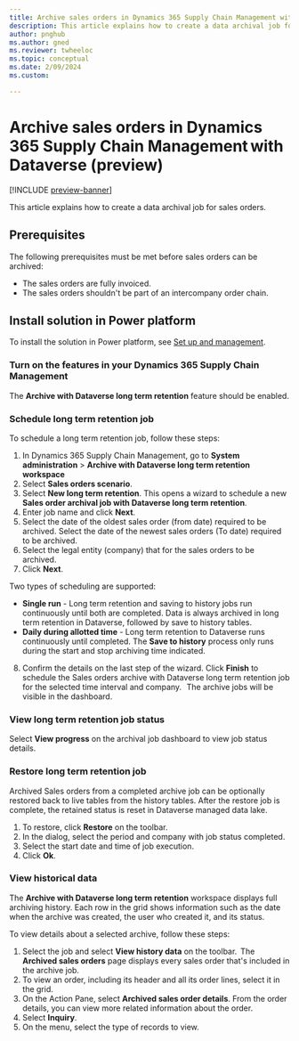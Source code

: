 ```yaml
---
title: Archive sales orders in Dynamics 365 Supply Chain Management with Dataverse (preview) 
description: This article explains how to create a data archival job for sales orders.   
author: pnghub
ms.author: gned
ms.reviewer: twheeloc
ms.topic: conceptual
ms.date: 2/09/2024
ms.custom:

---
```


# Archive sales orders in Dynamics 365 Supply Chain Management with Dataverse (preview) 

[!INCLUDE [preview-banner](../../../supply-chain/includes/preview-banner.md)]

This article explains how to create a data archival job for sales orders.  

## Prerequisites

The following prerequisites must be met before sales orders can be archived:
 - The sales orders are fully invoiced.
 - The sales orders shouldn't be part of an intercompany order chain.  


## Install solution in Power platform  
To install the solution in Power platform, see [Set up and management](archive-setup.md).

### Turn on the features in your Dynamics 365 Supply Chain Management  
The **Archive with Dataverse long term retention** feature should be enabled.  

### Schedule long term retention job  

To schedule a long term retention job, follow these steps:
1. In Dynamics 365 Supply Chain Management, go to **System administration** > **Archive with Dataverse long term retention workspace**
2. Select **Sales orders scenario**.
3. Select **New long term retention**. This opens a wizard to schedule a new **Sales order archival job with Dataverse long term retention**.
4. Enter job name and click **Next**.
5. Select the date of the oldest sales order (from date) required to be archived. Select the date of the newest sales orders (To date) required to be archived.
6. Select the legal entity (company) that for the sales orders to be archived.
7. Click **Next**.   

Two types of scheduling are supported:  
 - **Single run** - Long term retention and saving to history jobs run continuously until both are completed. Data is always archived in long term retention in Dataverse, followed by save to history tables.
 - **Daily during allotted time** - Long term retention to Dataverse runs continuously until completed. The **Save to history** process only runs during the start and stop archiving time indicated.  

8. Confirm the details on the last step of the wizard. Click **Finish** to schedule the Sales orders archive with Dataverse long term retention job for the selected time interval and company.   
The archive jobs will be visible in the dashboard.  


### View long term retention job status  
Select **View progress** on the archival job dashboard to view job status details.   


### Restore long term retention job  

Archived Sales orders from a completed archive job can be optionally restored back to live tables from the history tables. After the restore job is complete, the retained status is reset in Dataverse managed data lake. 
1. To restore, click **Restore** on the toolbar.
2. In the dialog, select the period and company with job status completed.
3. Select the start date and time of job execution.
4. Click **Ok**.  

### View historical data  

The **Archive with Dataverse long term retention** workspace displays full archiving history. Each row in the grid shows information such as the date when the archive was created, the user who created it, and its
status. 

To view details about a selected archive, follow these steps:
1. Select the job and select **View history data** on the toolbar.  
The **Archived sales orders** page displays every sales order that's included in the archive job. 
2. To view an order, including its header and all its order lines, select it in the grid.
3. On the Action Pane, select **Archived sales order details**. From the order details, you can view more related information about the order.
4. Select **Inquiry**.
5. On the menu, select the type of records to view.   
